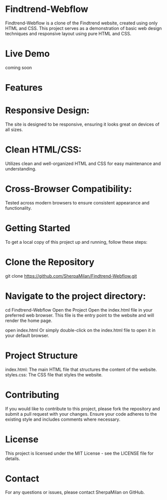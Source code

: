 # Findtrend-Webflow

Findtrend-Webflow is a clone of the Findtrend website, created using only HTML and CSS. This project serves as a demonstration of basic web design techniques and responsive layout using pure HTML and CSS.

# Live Demo
coming soon

# Features
# Responsive Design: 
The site is designed to be responsive, ensuring it looks great on devices of all sizes.
# Clean HTML/CSS: 
Utilizes clean and well-organized HTML and CSS for easy maintenance and understanding.
# Cross-Browser Compatibility: 
Tested across modern browsers to ensure consistent appearance and functionality.

# Getting Started
To get a local copy of this project up and running, follow these steps:

# Clone the Repository
 git clone https://github.com/SherpaMilan/Findtrend-Webflow.git

# Navigate to the project directory:
cd Findtrend-Webflow
Open the Project
Open the index.html file in your preferred web browser. 
This file is the entry point to the website and will render the home page.

open index.html
Or simply double-click on the index.html file to open it in your default browser.

# Project Structure
index.html: The main HTML file that structures the content of the website.
styles.css: The CSS file that styles the website.
# Contributing
If you would like to contribute to this project, please fork the repository and submit a pull request with your changes. Ensure your code adheres to the existing style and includes comments where necessary.

# License
This project is licensed under the MIT License - see the LICENSE file for details.

# Contact
For any questions or issues, please contact SherpaMilan on GitHub.

